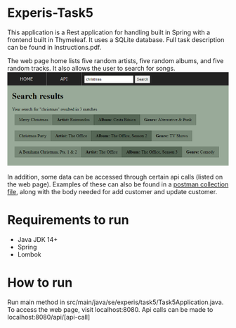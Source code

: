 # Experis-Task5
This application is a Rest application for handling  built in Spring with a frontend built in Thymeleaf. It uses a SQLite database.
Full task description can be found in Instructions.pdf.

The web page home lists five random artists, five random albums, and five random tracks. It also allows the user to search for songs.
![search-screenshot](/search-example.png)

In addition, some data can be accessed through certain api calls (listed on the web page).
Examples of these can also be found in a [postman collection file](/api-calls/api-calls.postman_collection.json), along with the body needed for add customer and update customer.

# Requirements to run
* Java JDK 14+
* Spring
* Lombok

# How to run
Run main method in src/main/java/se/experis/task5/Task5Application.java.
To access the web page, visit localhost:8080. Api calls can be made to localhost:8080/api/\[api-call\]

